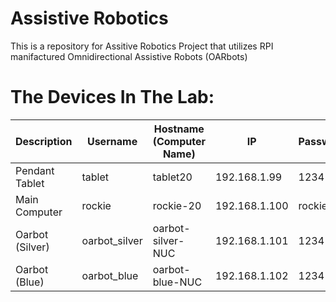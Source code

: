 # Assistive Robotics
This is a repository for Assitive Robotics Project that utilizes RPI manifactured Omnidirectional Assistive Robots (OARbots)
# The Devices In The Lab:

| Description             | Username      | Hostname (Computer Name) | IP            | Password  | OS           | ROS     |
| ---                     | ---           | ---                      | ---           | ---       | ---          | ---     |
| Pendant Tablet          | tablet        | tablet20                 | 192.168.1.99  | 1234      | Ubuntu 20.04 | Noetic  |
| Main Computer           | rockie        | rockie-20                | 192.168.1.100 | rockie    | Ubuntu 20.04 | Noetic |
| Oarbot (Silver)         | oarbot_silver | oarbot-silver-NUC        | 192.168.1.101 | 1234      | Ubuntu 20.04 | Noetic |
| Oarbot (Blue)           | oarbot_blue   | oarbot-blue-NUC          | 192.168.1.102 | 1234      | Ubuntu 20.04 | Noetic |

